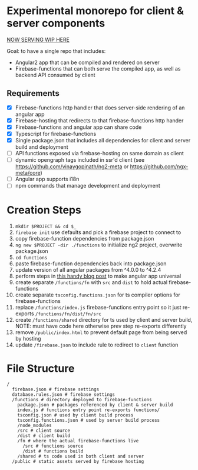# Experimental monorepo for client & server components

[NOW SERVING WIP HERE](https://sparks-development-sd.firebaseapp.com/)

Goal: to have a single repo that includes:

* Angular2 app that can be compiled and rendered on server
* Firebase-functions that can both serve the compiled app, as well as backend API consumed by client

## Requirements

- [X] Firebase-functions http handler that does server-side rendering of an angular app
- [X] Firebase-hosting that redirects to that firebase-functions http hander
- [X] Firebase-functions and angular app can share code
- [X] Typescript for firebase-functions
- [X] Single package.json that includes all dependencies for client and server build and deployment
- [ ] API functions exposed via firebase-hosting on same domain as client
- [ ] dynamic opengraph tags included in ssr'd client (see https://github.com/vinaygopinath/ng2-meta or https://github.com/ngx-meta/core) 
- [ ] Angular app supports i18n
- [ ] npm commands that manage development and deployment

# Creation Steps

1. `mkdir $PROJECT && cd $_`
1. `firebase init` use defaults and pick a firebase project to connect to
1. copy firebase-function dependencies from package.json
1. `ng new $PROJECT -dir ./functions` to initialize ng2 project, overwrite package.json
1. `cd functions`
1. paste firebase-function dependencies back into package.json
1. update version of all angular packages from ^4.0.0 to ^4.2.4
1. perform steps in [this handy blog post](https://medium.com/@evertonrobertoauler/angular-4-universal-app-with-angular-cli-db8b53bba07d) to make angular app universal
1. create separate `/functions/fn` with `src` and `dist` to hold actual firebase-functions
1. create separate `tsconfig.functions.json` for ts compiler options for firebase-functions
1. replace `/functions/index.js` firebase-functions entry point so it just re-exports `/functions/fn/dist/fn/src`
1. create `/functions/shared` directory for ts used by client and server build, NOTE: must have code here otherwise prev step re-exports differently
1. remove `/public/index.html` to prevent default page from being served by hosting
1. update `/firebase.json` to include rule to redirect to `client` function

# File Structure

```
/
  firebase.json # firebase settings
  database.rules.json # firebase settings
  /functions # directory deployed to firebase-functions
    package.json # packages referenced by client & server build
    index.js # functions entry point re-exports functions/
    tsconfig.json # used by client build process
    tsconfig.functions.json # used by server build process
    /node_modules
    /src # client source
    /dist # client build
    /fn # where the actual firebase-functions live
      /src # functions source
      /dist # functions build
    /shared # ts code used in both client and server
  /public # static assets served by firebase hosting

```
